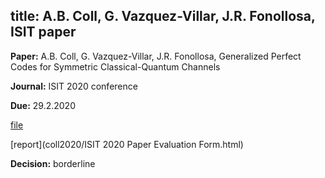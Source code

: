 title: A.B. Coll, G. Vazquez-Villar, J.R. Fonollosa, ISIT paper
---
**Paper:**  A.B. Coll, G. Vazquez-Villar, J.R. Fonollosa, Generalized Perfect Codes for Symmetric Classical-Quantum Channels

**Journal:** ISIT 2020 conference

**Due:** 29.2.2020

[file](coll2020/file.pdf)

[report](coll2020/ISIT 2020 Paper Evaluation Form.html)

**Decision:** borderline
